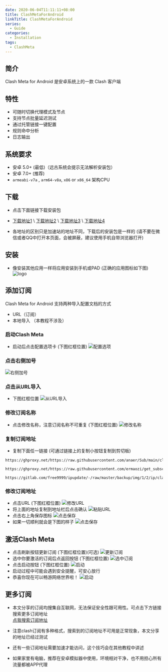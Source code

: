 ```yaml
---
date: 2020-06-04T11:11:11+08:00
title: ClashMetaForAndroid
linkTitle: ClashMetaForAndroid
series: 
  - Guide
categories:
  - Installation
tags:
  - ClashMeta
---
```


## 简介
 Clash Meta for Android 是安卓系统上的一款 Clash 客户端

## 特性
 - 可随时切换代理模式及节点
 - 支持节点批量延迟测试
 - 通过托管链接一键配置
 - 规则命中分析
 - 日志输出

## 系统要求

 - 安卓 5.0+ (最低)（远古系统会提示无法解析安装包）
 - 安卓 7.0+ (推荐)
 - `armeabi-v7a` , `arm64-v8a`, `x86` or `x86_64` 架构CPU 

## 下载
 - 点击下面链接下载安装包

 - [下载地址1](https://ghproxy.net/https://github.com/MetaCubeX/ClashMetaForAndroid/releases/download/v2.10.2/cmfa-2.10.2-meta-universal-release.apk) \ 
  [下载地址2](https://mirror.ghproxy.com/https://github.com/MetaCubeX/ClashMetaForAndroid/releases/download/v2.10.2/cmfa-2.10.2-meta-universal-release.apk) \ 
  [下载地址3](https://github.moeyy.xyz/https://github.com/MetaCubeX/ClashMetaForAndroid/releases/download/v2.10.2/cmfa-2.10.2-meta-universal-release.apk) \ 
  [下载地址4](https://cf.ghproxy.cc/https://github.com/MetaCubeX/ClashMetaForAndroid/releases/download/v2.10.2/cmfa-2.10.2-meta-universal-release.apk)
 
 - 各地址的区别只是加速站的地址不同，下载后的安装包是一样的 (请不要在微信或者QQ中打开本页面，会被屏蔽，建议使用手机自带浏览器打开)

## 安装
 
 - 像安装其他应用一样将应用安装到手机或PAD (正确的应用图标如下图)  
 ![logo](cmfalogo.png)

## 添加订阅
 Clash Meta for Android 支持两种导入配置文档的方式
 - URL（订阅）
 - 本地导入 （本教程不涉及）

 ### 启动Clash Meta
 - 启动后点击配置选项卡 (下图红框位置)
 ![配置选项](cmfa1.png)

 ### 点击右侧加号
 ![右侧加号](cmfa2.png)

 ### 点击从URL导入
 - 下图红框位置
 ![从URL导入](cmfa3.png)
 
 ### 修改订阅名称
 - 点击修改名称，注意订阅名称不可重复 (下图红框位置)
 ![修改名称](cmfa4.png)

 ### 复制订阅地址
  - 复制下面任一链接 (可通过链接上的复制小按钮复制到剪切板)
   ```text
   https://ghproxy.net/https://raw.githubusercontent.com/anaer/Sub/main/clash.yaml
   ```

   ```text
   https://ghproxy.net/https://raw.githubusercontent.com/ermaozi/get_subscribe/main/subscribe/clash.yml
   ```

   ```text
   https://gitlab.com/free9999/ipupdate/-/raw/master/backup/img/1/2/ip/clash.meta2/1/config.yaml
   ```

 ### 修改订阅地址
 - 点击URL (下图红框位置)
 ![修改URL](cmfa5.png)
 - 将上面的地址复制到地址栏后点击确认
 ![粘贴URL](cmfa6.png)
 - 点击右上角保存图标
 ![点击保存](cmfa7.png)
 - 如果一切顺利就会是下图的样子
 ![点击保存](cmfa8.png)

## 激活Clash Meta
 - 点击刷新按钮更新订阅 (下图红框位置)(可选)
 ![更新订阅](cmfa12.png)
 - 选中你要激活的订阅后点返回按钮 (下图红框位置)
 ![选中订阅](cmfa9.png)
 - 点击启动按钮 (下图红框位置)
 ![启动](cmfa10.png)
 - 启动过程中可能会遇到安全提醒，可安心放行
 - 恭喜你现在可以畅游网络世界啦！
 ![启动](cmfa11.png)
 
## 更多订阅
 - 本文分享的订阅均搜集自互联网，无法保证安全性跟可用性。可点击下方链接搜索更多订阅地址  
  [点我搜索订阅地址](https://www.google.com/search?q=clash.meta+%E8%AE%A2%E9%98%85+github&oq=clash+%E8%AE%A2%E9%98%85+github)

 - 注意clash订阅有多种格式，搜索到的订阅地址不可用是正常现象，本文分享的地址已经过测试
 - 还有一些订阅地址需要加速才能访问，这个技巧会在其他教程中讲述
 - 如果家里有电脑，推荐在安卓模拟器中使用，环境相对干净，也不用担心所有流量都被APP代理
